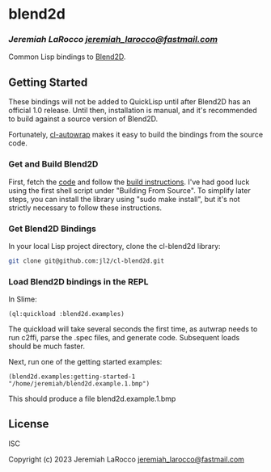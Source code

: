 # blend2d

### _Jeremiah LaRocco <jeremiah_larocco@fastmail.com>_

Common Lisp bindings to [Blend2D](https://github.com/blend2d/blend2d).

## Getting Started
These bindings will not be added to QuickLisp until after Blend2D has an official 1.0 release.  Until then, installation is manual, and it's recommended to build against a source version of Blend2D.

Fortunately, [cl-autowrap](https://github.com/jl2/cl-autowrap) makes it easy to build the bindings from the source code.

### Get and Build  Blend2D
First, fetch the [code](https://github.com/blend2d/blend2d) and follow the [build instructions](https://blend2d.com/download.html).  I've had good luck using the first shell script under "Building From Source".  To simplify later steps, you can install the library using "sudo make install", but it's not strictly necessary to follow these instructions.

### Get Blend2D Bindings
In your local Lisp project directory, clone the cl-blend2d library:

```Bash
git clone git@github.com:jl2/cl-blend2d.git
```

### Load Blend2D bindings in the REPL
In Slime:

```Common Lisp
(ql:quickload :blend2d.examples)
```

The quickload will take several seconds the first time, as autwrap needs to run c2ffi, parse the .spec files, and generate code.  Subsequent loads should be much faster.

Next, run one of the getting started examples:

```Common Lisp
(blend2d.examples:getting-started-1 "/home/jeremiah/blend2d.example.1.bmp")
```

This should produce a file blend2d.example.1.bmp
## License
ISC

Copyright (c) 2023 Jeremiah LaRocco <jeremiah_larocco@fastmail.com>
